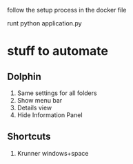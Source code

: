 follow the setup process in the docker file

runt python application.py

# stuff to automate #

## Dolphin ##
1. Same settings for all folders
1. Show menu bar
1. Details view
1. Hide Information Panel

## Shortcuts ##
1. Krunner windows+space